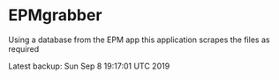 # EPMgrabber
Using a database from the EPM app this application scrapes the files as required


Latest backup: Sun Sep 8 19:17:01 UTC 2019
